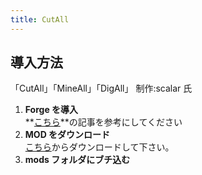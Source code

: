 ```yaml
---
title: CutAll
---
```


## 導入方法

「CutAll」「MineAll」「DigAll」 制作:scalar 氏

1.  **Forge を導入**  
    **[こちら](../howto/install-forge)**の記事を参考にしてください
2.  **MOD をダウンロード**  
    [こちら](http://forum.minecraftuser.jp/viewtopic.php?f=13&t=6874 'ダウンロード')からダウンロードして下さい。
3.  **mods フォルダにブチ込む**
